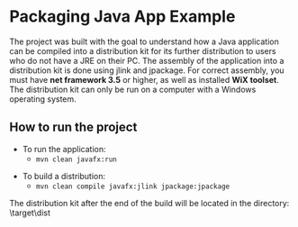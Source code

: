 # Packaging Java App Example
The project was built with the goal to understand how a Java application can be compiled into a distribution kit for its further distribution to users who 
do not have a JRE on their PC. The assembly of the application into a distribution kit is done using jlink and jpackage. For correct assembly, you must have 
<b>net framework 3.5</b> or higher, as well as installed <b>WiX toolset</b>. The distribution kit can only be run on a computer with a Windows operating system.

<h2>How to run the project</h2>

<ul>
  <li>To run the application:
    <ul><li><code>mvn clean javafx:run</code></li></ul>
  </li>
  <p>
  <li>To build a distribution:
    <ul>
      <li><code>mvn clean compile javafx:jlink jpackage:jpackage</code></li>
    </ul>
  </li>
</ul>
<p>
The distribution kit after the end of the build will be located in the directory: \target\dist
